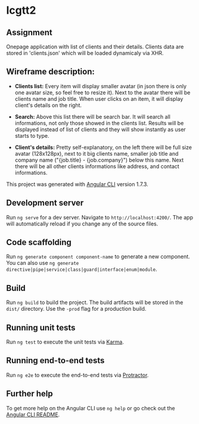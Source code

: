 # Icgtt2

## Assignment

Onepage application with list of clients and their
details. Clients data are stored in 'clients.json' which will be loaded
dynamicaly via XHR.

## Wireframe description:
* **Clients list:** Every item will display smaller avatar (in
	json there is only one avatar size, so feel free to resize it). Next to the
	avatar there will be clients name and job title. When user clicks on
	an item, it will display client's details on the right.

* **Search:** Above this list there will be search bar. It will search
	all informations, not only those showed in the clients list. Results will
	be displayed instead of list of clients and they will show instantly
	as user starts to type.

* **Client's details:** Pretty self-explanatory, on the left there
	will be full size avatar (128x128px), next to it big clients name,
	smaller job title and company name ("{job.title} - {job.company}") below
	this name. Next there will be all other clients informations like
	address, and contact informations.



This project was generated with [Angular CLI](https://github.com/angular/angular-cli) version 1.7.3.

## Development server

Run `ng serve` for a dev server. Navigate to `http://localhost:4200/`. The app will automatically reload if you change any of the source files.

## Code scaffolding

Run `ng generate component component-name` to generate a new component. You can also use `ng generate directive|pipe|service|class|guard|interface|enum|module`.

## Build

Run `ng build` to build the project. The build artifacts will be stored in the `dist/` directory. Use the `-prod` flag for a production build.

## Running unit tests

Run `ng test` to execute the unit tests via [Karma](https://karma-runner.github.io).

## Running end-to-end tests

Run `ng e2e` to execute the end-to-end tests via [Protractor](http://www.protractortest.org/).

## Further help

To get more help on the Angular CLI use `ng help` or go check out the [Angular CLI README](https://github.com/angular/angular-cli/blob/master/README.md).
